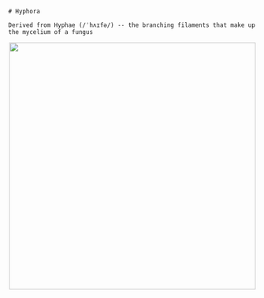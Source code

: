 ```
# Hyphora

Derived from Hyphae (/ˈhʌɪfə/) -- the branching filaments that make up the mycelium of a fungus
```
<div style="display: flex; justify-content: center;">
  <img src="https://github.com/user-attachments/assets/8bdb3805-2fa5-423a-a338-e3644a5ed750" width="500" height="auto"/>
</div>
